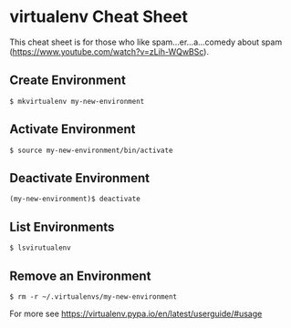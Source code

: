 # virtualenv Cheat Sheet

This cheat sheet is for those who like spam...er...a...comedy about spam (https://www.youtube.com/watch?v=zLih-WQwBSc).

## Create Environment
```
$ mkvirtualenv my-new-environment
```

## Activate Environment
```
$ source my-new-environment/bin/activate
```

## Deactivate Environment
```
(my-new-environment)$ deactivate
```

## List Environments
```
$ lsvirutualenv
```

## Remove an Environment
```
$ rm -r ~/.virtualenvs/my-new-environment
```

For more see https://virtualenv.pypa.io/en/latest/userguide/#usage
